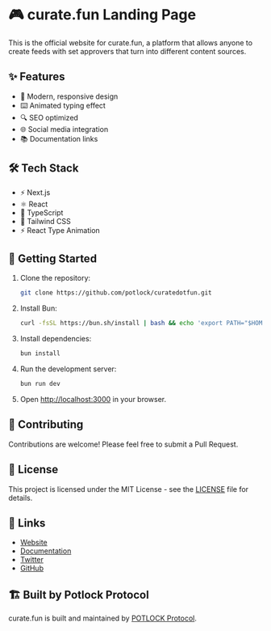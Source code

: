 # 🎮 curate.fun Landing Page

This is the official website for curate.fun, a platform that allows anyone to create feeds with set approvers that turn into different content sources.

## ✨ Features

- 🎨 Modern, responsive design
- ⌨️ Animated typing effect
- 🔍 SEO optimized
- 🌐 Social media integration
- 📚 Documentation links

## 🛠️ Tech Stack

- ⚡ Next.js
- ⚛️ React
- 📝 TypeScript
- 🎨 Tailwind CSS
- ⚡ React Type Animation

## 🚀 Getting Started

1. Clone the repository:

   ```bash
   git clone https://github.com/potlock/curatedotfun.git
   ```

2. Install Bun:

   ```bash
   curl -fsSL https://bun.sh/install | bash && echo 'export PATH="$HOME/.bun/bin:$PATH"' >> ~/.zshrc && source ~/.zshrc
   ```

3. Install dependencies:

   ```bash
   bun install
   ```

4. Run the development server:

   ```bash
   bun run dev
   ```

5. Open [http://localhost:3000](http://localhost:3000) in your browser.

## 🤝 Contributing

Contributions are welcome! Please feel free to submit a Pull Request.

## 📄 License

This project is licensed under the MIT License - see the [LICENSE](LICENSE) file for details.

## 🔗 Links

- [Website](https://curate.fun)
- [Documentation](https://docs.curate.fun)
- [Twitter](https://twitter.com/curatedotfun)
- [GitHub](https://github.com/potlock/curatedotfun)

## 🏗 Built by Potlock Protocol

curate.fun is built and maintained by [POTLOCK Protocol](https://potlock.org).
